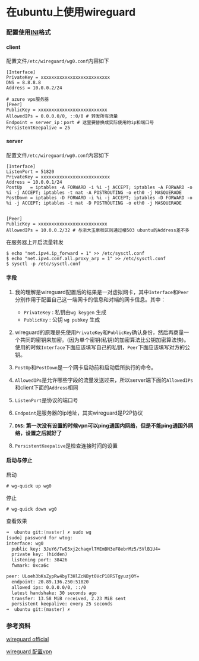 # 在ubuntu上使用wireguard

### 配置使用[INI](https://zh.wikipedia.org/wiki/INI%E6%96%87%E4%BB%B6)格式

#### client

配置文件`/etc/wireguard/wg0.conf`内容如下

```
[Interface]
PrivateKey = xxxxxxxxxxxxxxxxxxxxxxxxxx
DNS = 8.8.8.8
Address = 10.0.0.2/24

# azure vps服务器
[Peer]
PublicKey = xxxxxxxxxxxxxxxxxxxxxxxxxx 
AllowedIPs = 0.0.0.0/0, ::0/0 # 转发所有流量
Endpoint = server_ip：port # 这里要替换成实际使用的ip和端口号
PersistentKeepalive = 25
```

#### server

配置文件`/etc/wireguard/wg0.conf`内容如下

```
[Interface]
ListenPort = 51820
PrivateKey = xxxxxxxxxxxxxxxxxxxxxxxxxx
Address = 10.0.0.1/24
PostUp   = iptables -A FORWARD -i %i -j ACCEPT; iptables -A FORWARD -o %i -j ACCEPT; iptables -t nat -A POSTROUTING -o eth0 -j MASQUERADE
PostDown = iptables -D FORWARD -i %i -j ACCEPT; iptables -D FORWARD -o %i -j ACCEPT; iptables -t nat -D POSTROUTING -o eth0 -j MASQUERADE


[Peer]
PublicKey = xxxxxxxxxxxxxxxxxxxxxxxxxx
AllowedIPs = 10.0.0.2/32 # 与浙大玉泉校区则通过楼503 ubuntu的Address差不多
```

在服务器上开启流量转发

```shell
$ echo "net.ipv4.ip_forward = 1" >> /etc/sysctl.conf
$ echo "net.ipv4.conf.all.proxy_arp = 1" >> /etc/sysctl.conf
$ sysctl -p /etc/sysctl.conf
```



#### 字段


1. 我的理解是wireguard配置后的结果是一对虚拟网卡，其中`Interface`和`Peer`分别作用于配置自己这一端网卡的信息和对端的网卡信息。其中：
    - `PrivateKey` : 私钥由`wg keygen` 生成
    - `PublicKey`  : 公钥 `wg pubkey` 生成
2. wireguard的原理是先使用`PrivateKey`和`PublicKey`确认身份，然后再商量一个共同的密钥来加密。(因为单个密钥(私钥)的加密算法比公钥加密算法快)。 使用的时候`Interface`下面应该填写自己的私钥，`Peer`下面应该填写对方的公钥。

3. `PostUp`和`PostDown`是一个网卡启动前和启动后所执行的命令。
4. `AllowedIPs`是允许哪些字段的流量发送过来，所以server端下面的`AllowedIPs`
和client下面的`Address`相同
5. `ListenPort`是协议的端口号
6. `Endpoint`是服务器的ip地址，其实wireguard是P2P协议
7. **`DNS`: 第一次没有设置的时候vpn可以ping通国内网络，但是不能ping通国外网络，设置之后就好了**
8. `PersistentKeepalive`是检查连接时间的设置


#### 启动与停止

启动

```shell
# wg-quick up wg0
```

停止
```shell
# wg-quick down wg0
```

查看效果


```zsh
➜  ubuntu git:(master) ✗ sudo wg             
[sudo] password for wtog: 
interface: wg0
  public key: 3JuY6/TwE5xj2chaqvlTMEmBN3eF8ebrMz5/5VlB1U4=
  private key: (hidden)
  listening port: 38426
  fwmark: 0xca6c

peer: ULoeh3bKsZypRw4byT3HlZcNByt0VcP18RSTgyuzj0Y=
  endpoint: 20.89.136.250:51820
  allowed ips: 0.0.0.0/0, ::/0
  latest handshake: 30 seconds ago
  transfer: 13.58 MiB received, 2.23 MiB sent
  persistent keepalive: every 25 seconds
➜  ubuntu git:(master) ✗ 
```

### 参考资料

[wireguard official](https://www.wireguard.com/)

[wireguard 配置vpn](https://www.myfreax.com/how-to-set-up-wireguard-vpn-on-ubuntu-20-04/)
